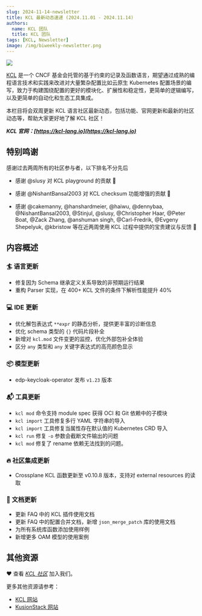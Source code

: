 ```yaml
---
slug: 2024-11-14-newsletter
title: KCL 最新动态速递 (2024.11.01 - 2024.11.14)
authors:
  name: KCL 团队
  title: KCL 团队
tags: [KCL, Newsletter]
image: /img/biweekly-newsletter.png
---
```


![](/img/biweekly-newsletter-zh.png)

[KCL](https://github.com/kcl-lang) 是一个 CNCF 基金会托管的基于约束的记录及函数语言，期望通过成熟的编程语言技术和实践来改进对大量繁杂配置比如云原生 Kubernetes 配置场景的编写，致力于构建围绕配置的更好的模块化、扩展性和稳定性，更简单的逻辑编写，以及更简单的自动化和生态工具集成。

本栏目将会双周更新 KCL 语言社区最新动态，包括功能、官网更新和最新的社区动态等，帮助大家更好地了解 KCL 社区！

**_KCL 官网：[https://kcl-lang.io](https://kcl-lang.io)_**

## 特别鸣谢

感谢过去两周所有的社区参与者，以下排名不分先后

- 感谢 @slusy 对 KCL playground 的贡献 🙌
- 感谢 @NishantBansal2003 对 KCL checksum 功能增强的贡献 🙌

- 感谢 @cakemanny, @hanshardmeier, @haiwu, @dennybaa, @NishantBansal2003, @Stinjul, @slusy, @Christopher Haar, @Peter Boat, @Zack Zhang, @anshuman singh, @Carl-Fredrik, @Evgeny Shepelyuk, @kbristow 等在近两周使用 KCL 过程中提供的宝贵建议与反馈 🙌

## 内容概述

### 🏄 语言更新

- 修复因为 Schema 继承定义关系导致的非预期运行结果
- 重构 Parser 实现，在 400+ KCL 文件的条件下解析性能提升 40%

### 💻 IDE 更新

- 优化解包表达式 `**expr` 的静态分析，提供更丰富的诊断信息
- 优化 schema 类型的 `{}` 代码片段补全
- 新增对 `kcl.mod` 文件变更的监控，优化外部包补全体验
- 区分 `any` 类型和 `any` 关键字表达式的高亮颜色显示

### 📦️ 模型更新

- edp-keycloak-operator 发布 `v1.23` 版本

### 📬️ 工具更新

- `kcl mod` 命令支持 module spec 获得 OCI 和 Git 依赖中的子模块
- `kcl import` 工具修复多行 YAML 字符串的导入
- `kcl import` 工具修复当属性存在默认值的 Kubernetes CRD 导入
- `kcl run` 修复 `-o` 参数会截断文件输出的问题
- `kcl mod` 修复了 rename 依赖无法找到的问题。

### 🔥 社区集成更新

- Crossplane KCL 函数更新至 v0.10.8 版本，支持对 external resources 的读取

### 📖 文档更新

- 更新 FAQ 中的 KCL 插件使用文档
- 更新 FAQ 中的配置合并文档，新增 `json_merge_patch` 库的使用文档
- 为所有系统库函数添加使用样例
- 新增更多 OAM 模型的使用案例

## 其他资源

❤️ 查看 _[KCL 社区](https://github.com/kcl-lang/community)_ 加入我们。

更多其他资源请参考：

- [KCL 网站](https://kcl-lang.io/)
- [KusionStack 网站](https://kusionstack.io/)
